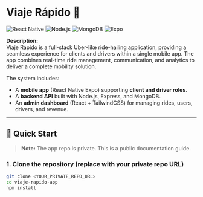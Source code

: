 # Viaje Rápido 🚖

![React Native](https://img.shields.io/badge/React_Native-20232A?style=for-the-badge&logo=react)
![Node.js](https://img.shields.io/badge/Node.js-339933?style=for-the-badge&logo=node.js)
![MongoDB](https://img.shields.io/badge/MongoDB-47A248?style=for-the-badge&logo=mongodb)
![Expo](https://img.shields.io/badge/Expo-1B1F23?style=for-the-badge&logo=expo)

**Description:**  
Viaje Rápido is a full-stack Uber-like ride-hailing application, providing a seamless experience for clients and drivers within a single mobile app. The app combines real-time ride management, communication, and analytics to deliver a complete mobility solution.

The system includes:  
- A **mobile app** (React Native Expo) supporting **client and driver roles**.  
- A **backend API** built with Node.js, Express, and MongoDB.  
- An **admin dashboard** (React + TailwindCSS) for managing rides, users, drivers, and revenue.  

---

## 🚀 Quick Start

> **Note:** The app repo is private. This is a public documentation guide.

### 1. Clone the repository (replace with your private repo URL)
```bash
git clone <YOUR_PRIVATE_REPO_URL>
cd viaje-rapido-app
npm install
